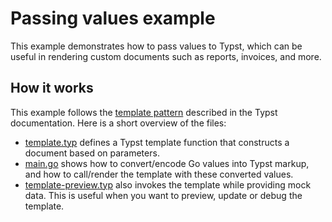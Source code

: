 # Passing values example

This example demonstrates how to pass values to Typst, which can be useful in rendering custom documents such as reports, invoices, and more.

## How it works

This example follows the [template pattern](https://typst.app/docs/tutorial/making-a-template/) described in the Typst documentation.
Here is a short overview of the files:

- [template.typ](template.typ) defines a Typst template function that constructs a document based on parameters.
- [main.go](main.go) shows how to convert/encode Go values into Typst markup, and how to call/render the template with these converted values.
- [template-preview.typ](template-preview.typ) also invokes the template while providing mock data.
    This is useful when you want to preview, update or debug the template.

